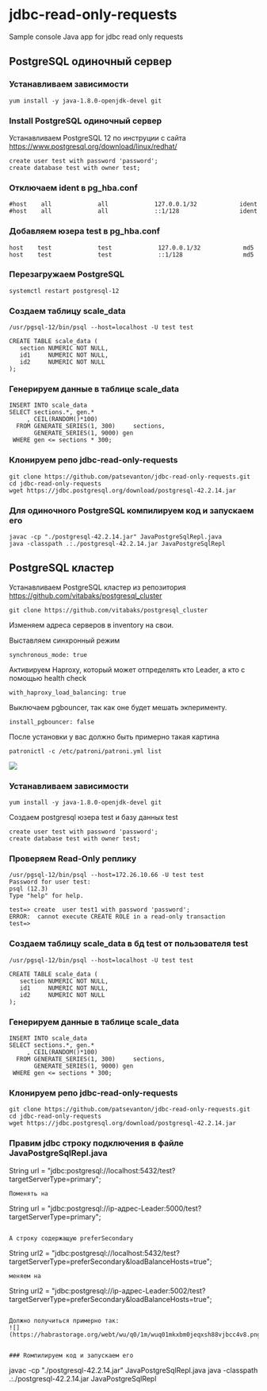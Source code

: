 # jdbc-read-only-requests
Sample console Java app for jdbc read only requests

## PostgreSQL одиночный сервер

### Устанавливаем зависимости
```
yum install -y java-1.8.0-openjdk-devel git
```

### Install PostgreSQL одиночный сервер
Устанавливаем PostgreSQL 12 по инструции с сайта https://www.postgresql.org/download/linux/redhat/

```
create user test with password 'password';
create database test with owner test;
```

### Отключаем ident в pg_hba.conf
```
#host    all             all             127.0.0.1/32            ident
#host    all             all             ::1/128                 ident
```

### Добавляем юзера test в pg_hba.conf
```
host    test             test             127.0.0.1/32            md5
host    test             test             ::1/128                 md5
```

### Перезагружаем PostgreSQL
```
systemctl restart postgresql-12
```

### Создаем таблицу scale_data
```
/usr/pgsql-12/bin/psql --host=localhost -U test test
```

```
CREATE TABLE scale_data (
   section NUMERIC NOT NULL,
   id1     NUMERIC NOT NULL,
   id2     NUMERIC NOT NULL
);
```

### Генерируем данные в таблице scale_data
```
INSERT INTO scale_data
SELECT sections.*, gen.*
     , CEIL(RANDOM()*100) 
  FROM GENERATE_SERIES(1, 300)     sections,
       GENERATE_SERIES(1, 9000) gen
 WHERE gen <= sections * 300;
```


### Клонируем репо jdbc-read-only-requests
```
git clone https://github.com/patsevanton/jdbc-read-only-requests.git
cd jdbc-read-only-requests
wget https://jdbc.postgresql.org/download/postgresql-42.2.14.jar
```


### Для одиночного PostgreSQL компилируем код и запускаем его
```
javac -cp "./postgresql-42.2.14.jar" JavaPostgreSqlRepl.java
java -classpath .:./postgresql-42.2.14.jar JavaPostgreSqlRepl
```

## PostgreSQL кластер

Устанавливаем PostgreSQL кластер из репозитория https://github.com/vitabaks/postgresql_cluster
```
git clone https://github.com/vitabaks/postgresql_cluster
```
Изменяем адреса серверов в inventory на свои. 

Выставляем синхронный режим
```
synchronous_mode: true
```
Активируем Haproxy, который может отпределять кто Leader, а кто c помощью health check
```
with_haproxy_load_balancing: true
```
Выключаем pgbouncer, так как оне будет мешать экперименту.
```
install_pgbouncer: false
```
После установки у вас должно быть примерно такая картина
```
patronictl -c /etc/patroni/patroni.yml list
```
![](https://habrastorage.org/webt/j1/4b/xw/j14bxwjwu8jdabj7ygew94jcx8c.png)

### Устанавливаем зависимости
```
yum install -y java-1.8.0-openjdk-devel git
```

Создаем postgresql юзера test и базу данных test
```
create user test with password 'password';
create database test with owner test;
```

### Проверяем Read-Only реплику
```
/usr/pgsql-12/bin/psql --host=172.26.10.66 -U test test
Password for user test: 
psql (12.3)
Type "help" for help.

test=> create  user test1 with password 'password';
ERROR:  cannot execute CREATE ROLE in a read-only transaction
test=> 
```

### Создаем таблицу scale_data в бд test от пользователя test
```
/usr/pgsql-12/bin/psql --host=localhost -U test test
```

```
CREATE TABLE scale_data (
   section NUMERIC NOT NULL,
   id1     NUMERIC NOT NULL,
   id2     NUMERIC NOT NULL
);
```

### Генерируем данные в таблице scale_data
```
INSERT INTO scale_data
SELECT sections.*, gen.*
     , CEIL(RANDOM()*100) 
  FROM GENERATE_SERIES(1, 300)     sections,
       GENERATE_SERIES(1, 9000) gen
 WHERE gen <= sections * 300;
```

### Клонируем репо jdbc-read-only-requests
```
git clone https://github.com/patsevanton/jdbc-read-only-requests.git
cd jdbc-read-only-requests
wget https://jdbc.postgresql.org/download/postgresql-42.2.14.jar
```

### Правим jdbc строку подключения в файле JavaPostgreSqlRepl.java

String url = "jdbc:postgresql://localhost:5432/test?targetServerType=primary";
```
Поменять на 
```
String url = "jdbc:postgresql://ip-адрес-Leader:5000/test?targetServerType=primary";
```

А строку содержащую preferSecondary
```
String url2 = "jdbc:postgresql://localhost:5432/test?targetServerType=preferSecondary&loadBalanceHosts=true";
```
меняем на 
```
String url2 = "jdbc:postgresql://ip-адрес-Leader:5002/test?targetServerType=preferSecondary&loadBalanceHosts=true";
```

Должно получиться примерно так:
![](https://habrastorage.org/webt/wu/q0/1m/wuq01mkxbm0jeqxsh88vjbcc4v8.png)


### Rомпилируем код и запускаем его
```
javac -cp "./postgresql-42.2.14.jar" JavaPostgreSqlRepl.java
java -classpath .:./postgresql-42.2.14.jar JavaPostgreSqlRepl
```

